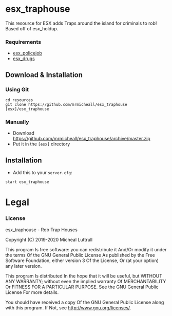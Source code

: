 # esx_traphouse
This resource for ESX adds Traps around the island for criminals to rob! Based off of esx_holdup.

### Requirements
- [esx_policejob](https://github.com/ESX-Org/esx_policejob)
- [esx_drugs](https://github.com/DoPeMan17/esx_drugs)

## Download & Installation

### Using Git
```
cd resources
git clone https://github.com/mrmicheall/esx_traphouse [esx]/esx_traphouse
```

### Manually
- Download https://github.com/mrmicheall/esx_traphouse/archive/master.zip
- Put it in the `[esx]` directory

## Installation
- Add this to your `server.cfg`:

```
start esx_traphouse
```

# Legal
### License
esx_traphouse - Rob Trap Houses

Copyright (C) 2019-2020 Micheal Luttrull

This program Is free software: you can redistribute it And/Or modify it under the terms Of the GNU General Public License As published by the Free Software Foundation, either version 3 Of the License, Or (at your option) any later version.

This program Is distributed In the hope that it will be useful, but WITHOUT ANY WARRANTY; without even the implied warranty Of MERCHANTABILITY Or FITNESS FOR A PARTICULAR PURPOSE. See the GNU General Public License For more details.

You should have received a copy Of the GNU General Public License along with this program. If Not, see http://www.gnu.org/licenses/.
